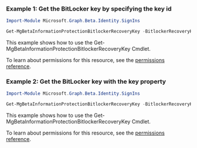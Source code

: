 ### Example 1: Get the BitLocker key by specifying the key id

```powershellImport-Module Microsoft.Graph.Beta.Identity.SignIns

Get-MgBetaInformationProtectionBitlockerRecoveryKey -BitlockerRecoveryKeyId $bitlockerRecoveryKeyId
```
This example shows how to use the Get-MgBetaInformationProtectionBitlockerRecoveryKey Cmdlet.
To learn about permissions for this resource, see the [permissions reference](/graph/permissions-reference).

### Example 2: Get the BitLocker key with the <strong>key</strong> property

```powershellImport-Module Microsoft.Graph.Beta.Identity.SignIns

Get-MgBetaInformationProtectionBitlockerRecoveryKey -BitlockerRecoveryKeyId $bitlockerRecoveryKeyId -Property "key"
```
This example shows how to use the Get-MgBetaInformationProtectionBitlockerRecoveryKey Cmdlet.
To learn about permissions for this resource, see the [permissions reference](/graph/permissions-reference).

